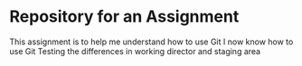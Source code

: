 # Repository for an Assignment
This assignment is to help me understand how to use Git
I now know how to use Git
Testing the differences in working director and staging area
